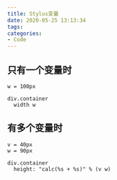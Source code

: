 ```yaml
---
title: Stylus变量
date: 2020-05-25 13:13:34
tags:
categories:
- Code
---
```

## 只有一个变量时

```
w = 100px

div.container
  width w
```

## 有多个变量时
```
v = 40px
w = 90px

div.container
  height: "calc(%s + %s)" % (v w)
```

